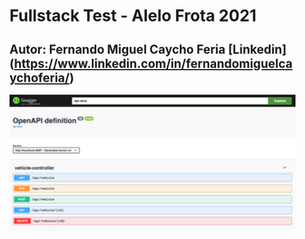 # Fullstack Test - Alelo Frota 2021
## Autor: Fernando Miguel Caycho Feria [Linkedin] (https://www.linkedin.com/in/fernandomiguelcaychoferia/)

![Imagem da home](./img/swagger.png)